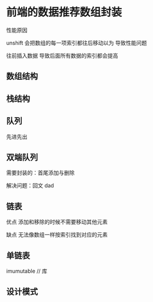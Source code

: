 <!--
 * @Author: dhj 17613071153@163.com
 * @Date: 2023-04-07 10:17:39
 * @LastEditors: dhj 17613071153@163.com
 * @LastEditTime: 2023-04-07 19:58:36
 * @FilePath: \最近的项目\实验项目\docs\Froend\数据结构.md
 * @Description: 这是默认设置,请设置`customMade`, 打开koroFileHeader查看配置 进行设置: https://github.com/OBKoro1/koro1FileHeader/wiki/%E9%85%8D%E7%BD%AE
-->
# 前端的数据推荐数组封装

性能原因

unshift 会把数组的每一项索引都往后移动以为 导致性能问题

往前插入数据 导致后面所有数据的索引都会提高

## 数组结构

## 栈结构



## 队列
 
先进先出

## 双端队列

需要封装的：首尾添加与删除 

解决问题：回文 dad


## 链表

优点 添加和移除的时候不需要移动其他元素

缺点 无法像数组一样按索引找到对应的元素

## 单链表

imumutable // 库



## 设计模式